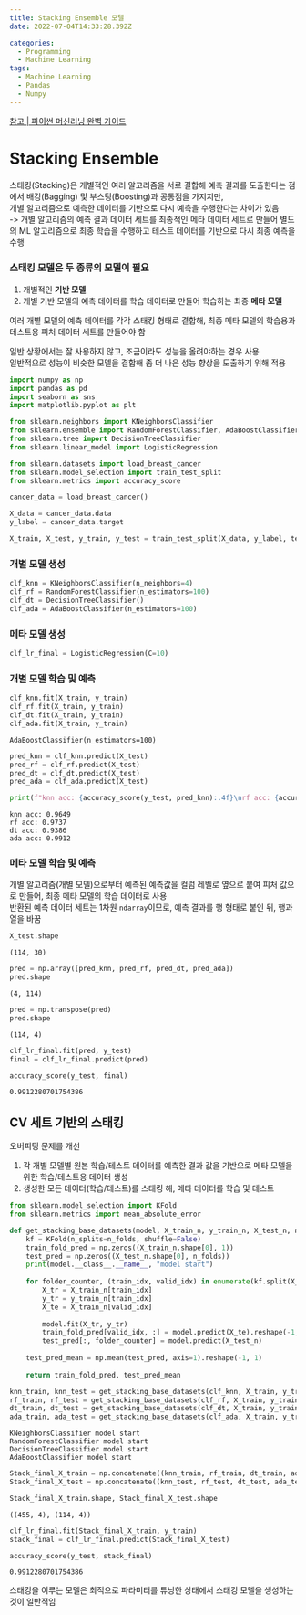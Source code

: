 ```yaml
---
title: Stacking Ensemble 모델
date: 2022-07-04T14:33:28.392Z

categories:
  - Programming
  - Machine Learning
tags:
  - Machine Learning
  - Pandas
  - Numpy
---
```


[참고 | 파이썬 머신러닝 완벽 가이드]()  

# Stacking Ensemble
스태킹(Stacking)은 개별적인 여러 알고리즘을 서로 결합해 예측 결과를 도출한다는 점에서 배깅(Bagging) 및 부스팅(Boosting)과 공통점을 가지지만,  
개별 알고리즘으로 예측한 데이터를 기반으로 다시 예측을 수행한다는 차이가 있음  
-> 개별 알고리즘의 예측 결과 데이터 세트를 최종적인 메타 데이터 세트로 만들어 별도의 ML 알고리즘으로 최종 학습을 수행하고 테스트 데이터를 기반으로 다시 최종 예측을 수행

### 스태킹 모델은 두 종류의 모델이 필요  
1. 개별적인 **기반 모델**
2. 개별 기반 모델의 예측 데이터를 학습 데이터로 만들어 학습하는 최종 **메타 모델**

여러 개별 모델의 예측 데이터를 각각 스태킹 형태로 결합해, 최종 메타 모델의 학습용과 테스트용 피처 데이터 세트를 만들어야 함  

일반 상황에서는 잘 사용하지 않고, 조금이라도 성능을 올려야하는 경우 사용  
일반적으로 성능이 비슷한 모델을 결합해 좀 더 나은 성능 향상을 도출하기 위해 적용


```python
import numpy as np
import pandas as pd
import seaborn as sns
import matplotlib.pyplot as plt

from sklearn.neighbors import KNeighborsClassifier
from sklearn.ensemble import RandomForestClassifier, AdaBoostClassifier
from sklearn.tree import DecisionTreeClassifier
from sklearn.linear_model import LogisticRegression

from sklearn.datasets import load_breast_cancer
from sklearn.model_selection import train_test_split
from sklearn.metrics import accuracy_score
```


```python
cancer_data = load_breast_cancer()

X_data = cancer_data.data
y_label = cancer_data.target

X_train, X_test, y_train, y_test = train_test_split(X_data, y_label, test_size=0.2)
```

### 개별 모델 생성


```python
clf_knn = KNeighborsClassifier(n_neighbors=4)
clf_rf = RandomForestClassifier(n_estimators=100)
clf_dt = DecisionTreeClassifier()
clf_ada = AdaBoostClassifier(n_estimators=100)
```

### 메타 모델 생성


```python
clf_lr_final = LogisticRegression(C=10)
```

### 개별 모델 학습 및 예측


```python
clf_knn.fit(X_train, y_train)
clf_rf.fit(X_train, y_train)
clf_dt.fit(X_train, y_train)
clf_ada.fit(X_train, y_train)
```




    AdaBoostClassifier(n_estimators=100)




```python
pred_knn = clf_knn.predict(X_test)
pred_rf = clf_rf.predict(X_test)
pred_dt = clf_dt.predict(X_test)
pred_ada = clf_ada.predict(X_test)

print(f"knn acc: {accuracy_score(y_test, pred_knn):.4f}\nrf acc: {accuracy_score(y_test, pred_rf):.4f}\ndt acc: {accuracy_score(y_test, pred_dt):.4f}\nada acc: {accuracy_score(y_test, pred_ada):.4f}")
```

    knn acc: 0.9649
    rf acc: 0.9737
    dt acc: 0.9386
    ada acc: 0.9912
    

### 메타 모델 학습 및 예측
개별 알고리즘(개별 모델)으로부터 예측된 예측값을 컬럼 레벨로 옆으로 붙여 피처 값으로 만들어, 최종 메타 모델의 학습 데이터로 사용  
반환된 예측 데이터 세트는 1차원 `ndarray`이므로, 예측 결과를 행 형태로 붙인 뒤, 행과 열을 바꿈


```python
X_test.shape
```




    (114, 30)




```python
pred = np.array([pred_knn, pred_rf, pred_dt, pred_ada])
pred.shape
```




    (4, 114)




```python
pred = np.transpose(pred)
pred.shape
```




    (114, 4)




```python
clf_lr_final.fit(pred, y_test)
final = clf_lr_final.predict(pred)

accuracy_score(y_test, final)
```




    0.9912280701754386



## CV 세트 기반의 스태킹
오버피팅 문제를 개선  
1. 각 개별 모델별 원본 학습/테스트 데이터를 예측한 결과 값을 기반으로 메타 모델을 위한 학습/테스트용 데이터 생성
2. 생성한 모든 데이터(학습/테스트)를 스태킹 해, 메타 데이터를 학습 및 테스트


```python
from sklearn.model_selection import KFold
from sklearn.metrics import mean_absolute_error
```


```python
def get_stacking_base_datasets(model, X_train_n, y_train_n, X_test_n, n_folds):
    kf = KFold(n_splits=n_folds, shuffle=False)
    train_fold_pred = np.zeros((X_train_n.shape[0], 1))
    test_pred = np.zeros((X_test_n.shape[0], n_folds))
    print(model.__class__.__name__, "model start")
    
    for folder_counter, (train_idx, valid_idx) in enumerate(kf.split(X_train_n)):
        X_tr = X_train_n[train_idx]
        y_tr = y_train_n[train_idx]
        X_te = X_train_n[valid_idx]
        
        model.fit(X_tr, y_tr)
        train_fold_pred[valid_idx, :] = model.predict(X_te).reshape(-1, 1)
        test_pred[:, folder_counter] = model.predict(X_test_n)
    
    test_pred_mean = np.mean(test_pred, axis=1).reshape(-1, 1)
    
    return train_fold_pred, test_pred_mean
```


```python
knn_train, knn_test = get_stacking_base_datasets(clf_knn, X_train, y_train, X_test, 7)
rf_train, rf_test = get_stacking_base_datasets(clf_rf, X_train, y_train, X_test, 7)
dt_train, dt_test = get_stacking_base_datasets(clf_dt, X_train, y_train, X_test, 7)
ada_train, ada_test = get_stacking_base_datasets(clf_ada, X_train, y_train, X_test, 7)
```

    KNeighborsClassifier model start
    RandomForestClassifier model start
    DecisionTreeClassifier model start
    AdaBoostClassifier model start
    


```python
Stack_final_X_train = np.concatenate((knn_train, rf_train, dt_train, ada_train), axis=1)
Stack_final_X_test = np.concatenate((knn_test, rf_test, dt_test, ada_test), axis=1)

Stack_final_X_train.shape, Stack_final_X_test.shape
```




    ((455, 4), (114, 4))




```python
clf_lr_final.fit(Stack_final_X_train, y_train)
stack_final = clf_lr_final.predict(Stack_final_X_test)

accuracy_score(y_test, stack_final)
```




    0.9912280701754386



스태킹을 이루는 모델은 최적으로 파라미터를 튜닝한 상태에서 스태킹 모델을 생성하는 것이 일반적임  


